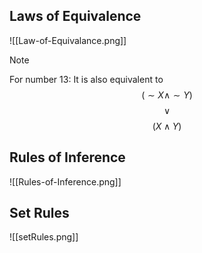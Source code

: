 
## Laws of Equivalence

![[Law-of-Equivalance.png]]
>[!note]
> For number 13: It is also equivalent to $$(\sim X \wedge \sim Y)$$  $$\vee$$ $$(X \wedge Y)$$

## Rules of Inference

![[Rules-of-Inference.png]]

## Set Rules 


![[setRules.png]]


